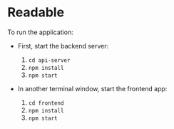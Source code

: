 # Readable

To run the application:

- First, start the backend server:
  1. ```cd api-server```
  2. ```npm install```
  3. ```npm start```


- In another terminal window, start the frontend app:
  1. ```cd frontend```
  2. ```npm install```
  3. ```npm start```

